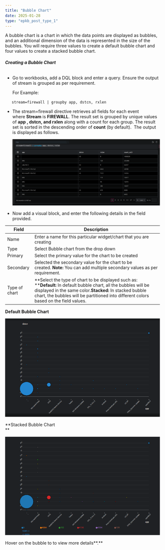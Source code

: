 ```yaml
---
title: "Bubble Chart"
date: 2025-01-28
type: "epkb_post_type_1"
---
```


  
A bubble chart is a chart in which the data points are displayed as bubbles, and an additional dimension of the data is represented in the size of the bubbles. You will require three values to create a default bubble chart and four values to create a stacked bubble chart.

###### **Creating a Bubble Chart**

- Go to workbooks, add a DQL block and enter a query. Ensure the output of stream is grouped as per requirement.  
      
    For Example:

```
   stream=firewall | groupby app, dstcn, rxlen
```

- The stream=firewall directive retrieves all fields for each event where **Stream** is **FIREWALL**. The result set is grouped by unique values of **app , dstcn, and rxlen** along with a count for each group. The result set is sorted in the descending order of **count** (by default).  The output is displayed as follows.  
      
    ![](./images-Bubble%20Chart/Bubble-Chart-1.webp)  
      
    

- Now add a visual block, and enter the following details in the field provided.

| **Field** | **Description** |
| --- | --- |
| Name  | Enter a name for this particular widget/chart that you are creating |
| Type  | Select Bubble chart from the drop down |
| Primary | Select the primary value for the chart to be created |
| Secondary | Selected the secondary value for the chart to be created. **Note:** You can add multiple secondary values as per requirement.  |
| Type of chart | **Select the type of chart to be displayed such as:   ****Default:** In default bubble chart, all the bubbles will be displayed in the same color.**Stacked:** In stacked bubble chart, the bubbles will be partitioned into different colors based on the field values. |

  
**Default Bubble Chart**

![](./images-Bubble%20Chart/Bubble-Chart-2.webp)

  
**Stacked Bubble Chart  
**

![](./images-Bubble%20Chart/Bubble-Chart-3.webp)

  
Hover on the bubble to to view more details**.**
